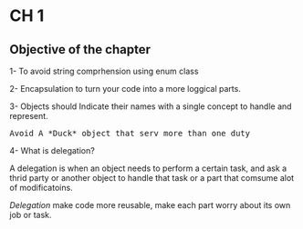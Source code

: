 # CH 1

## Objective of the chapter

1- To avoid string comprhension using enum class

2- Encapsulation to turn your code into a more loggical parts.

3- Objects should Indicate their names with a single concept to handle and represent.
<pre>Avoid A *Duck* object that serv more than one duty</pre>

4- What is delegation?

A delegation is when an object needs to perform a certain task, and ask a thrid party or another object
to handle that task or a part that comsume alot of modificatoins.

*Delegation* make code more reusable, make each part worry about its own job or task. 